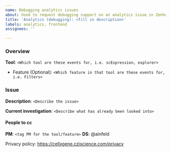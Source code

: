 ```yaml
---
name: Debugging analytics issues
about: Used to request debugging support on an analytics issue in Zenhub
title: 'Analytics (debugging): <fill in description>'
labels: analytics, frontend
assignees: ''

---
```


### Overview
**Tool**: `<Which tool are these events for, i.e. scExpression, explorer>`
- Feature (Optional): `<Which feature in that tool are these events for, i.e. Filters>`

### Issue
**Description**: `<Describe the issue>`

**Current investigation**: `<Describe what has already been looked into>`

#### People to cc
**PM**: `<tag PM for the tool/feature>`
**DS**: @ainfeld 

Privacy policy: https://cellxgene.cziscience.com/privacy
